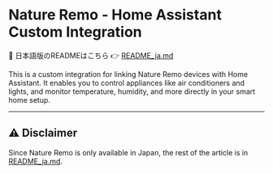 # Nature Remo - Home Assistant Custom Integration

📄 日本語版のREADMEはこちら 👉 [README_ja.md](README_ja.md)

This is a custom integration for linking Nature Remo devices with Home Assistant.
It enables you to control appliances like air conditioners and lights, and monitor temperature, humidity, and more directly in your smart home setup.

---

## ⚠️ Disclaimer

Since Nature Remo is only available in Japan, the rest of the article is in  [README_ja.md](README_ja.md).
